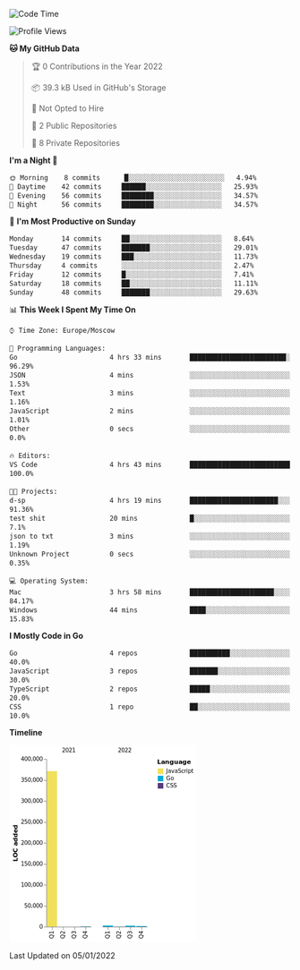 <!--START_SECTION:waka-->
![Code Time](http://img.shields.io/badge/Code%20Time-81%20hrs%2054%20mins-blue)

![Profile Views](http://img.shields.io/badge/Profile%20Views-0-blue)

**🐱 My GitHub Data** 

> 🏆 0 Contributions in the Year 2022
 > 
> 📦 39.3 kB Used in GitHub's Storage 
 > 
> 🚫 Not Opted to Hire
 > 
> 📜 2 Public Repositories 
 > 
> 🔑 8 Private Repositories  
 > 
**I'm a Night 🦉** 

```text
🌞 Morning    8 commits      █░░░░░░░░░░░░░░░░░░░░░░░░   4.94% 
🌆 Daytime    42 commits     ██████░░░░░░░░░░░░░░░░░░░   25.93% 
🌃 Evening    56 commits     ████████░░░░░░░░░░░░░░░░░   34.57% 
🌙 Night      56 commits     ████████░░░░░░░░░░░░░░░░░   34.57%

```
📅 **I'm Most Productive on Sunday** 

```text
Monday       14 commits     ██░░░░░░░░░░░░░░░░░░░░░░░   8.64% 
Tuesday      47 commits     ███████░░░░░░░░░░░░░░░░░░   29.01% 
Wednesday    19 commits     ███░░░░░░░░░░░░░░░░░░░░░░   11.73% 
Thursday     4 commits      ░░░░░░░░░░░░░░░░░░░░░░░░░   2.47% 
Friday       12 commits     █░░░░░░░░░░░░░░░░░░░░░░░░   7.41% 
Saturday     18 commits     ██░░░░░░░░░░░░░░░░░░░░░░░   11.11% 
Sunday       48 commits     ███████░░░░░░░░░░░░░░░░░░   29.63%

```


📊 **This Week I Spent My Time On** 

```text
⌚︎ Time Zone: Europe/Moscow

💬 Programming Languages: 
Go                       4 hrs 33 mins       ████████████████████████░   96.29% 
JSON                     4 mins              ░░░░░░░░░░░░░░░░░░░░░░░░░   1.53% 
Text                     3 mins              ░░░░░░░░░░░░░░░░░░░░░░░░░   1.16% 
JavaScript               2 mins              ░░░░░░░░░░░░░░░░░░░░░░░░░   1.01% 
Other                    0 secs              ░░░░░░░░░░░░░░░░░░░░░░░░░   0.0%

🔥 Editors: 
VS Code                  4 hrs 43 mins       █████████████████████████   100.0%

🐱‍💻 Projects: 
d-sp                     4 hrs 19 mins       ██████████████████████░░░   91.36% 
test shit                20 mins             █░░░░░░░░░░░░░░░░░░░░░░░░   7.1% 
json to txt              3 mins              ░░░░░░░░░░░░░░░░░░░░░░░░░   1.19% 
Unknown Project          0 secs              ░░░░░░░░░░░░░░░░░░░░░░░░░   0.35%

💻 Operating System: 
Mac                      3 hrs 58 mins       █████████████████████░░░░   84.17% 
Windows                  44 mins             ████░░░░░░░░░░░░░░░░░░░░░   15.83%

```

**I Mostly Code in Go** 

```text
Go                       4 repos             ██████████░░░░░░░░░░░░░░░   40.0% 
JavaScript               3 repos             ███████░░░░░░░░░░░░░░░░░░   30.0% 
TypeScript               2 repos             █████░░░░░░░░░░░░░░░░░░░░   20.0% 
CSS                      1 repo              ██░░░░░░░░░░░░░░░░░░░░░░░   10.0%

```


**Timeline**

![Chart not found](https://raw.githubusercontent.com/jeezft/jeezft/main/charts/bar_graph.png) 


 Last Updated on 05/01/2022
<!--END_SECTION:waka-->
